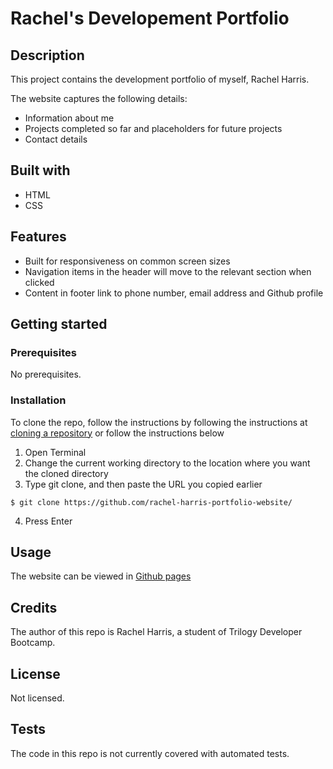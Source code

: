 # Rachel's Developement Portfolio

## Description
This project contains the development portfolio of myself, Rachel Harris.

The website captures the following details:
* Information about me
* Projects completed so far and placeholders for future projects
* Contact details

## Built with
* HTML
* CSS

## Features
* Built for responsiveness on common screen sizes
* Navigation items in the header will move to the relevant section when clicked
* Content in footer link to phone number, email address and Github profile

## Getting started
### Prerequisites
No prerequisites.

### Installation
To clone the repo, follow the instructions by following the instructions at [cloning a repository](https://docs.github.com/en/repositories/creating-and-managing-repositories/cloning-a-repository) or follow the instructions below

1. Open Terminal
2. Change the current working directory to the location where you want the cloned directory
3. Type git clone, and then paste the URL you copied earlier
```
$ git clone https://github.com/rachel-harris-portfolio-website/
```
4. Press Enter


## Usage
The website can be viewed in [Github pages](https://rachelharris90.github.io/rachel-harris-portfolio-website/)

## Credits
The author of this repo is Rachel Harris, a student of Trilogy Developer Bootcamp.

## License
Not licensed.


## Tests
The code in this repo is not currently covered with automated tests.